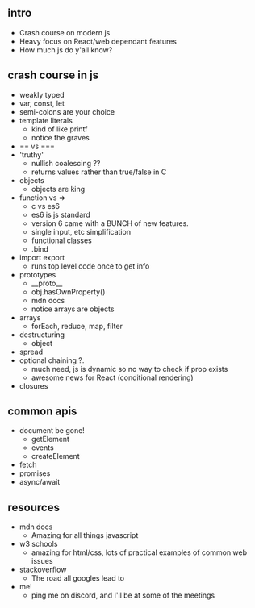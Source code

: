 ## intro
- Crash course on modern js
- Heavy focus on React/web dependant features
- How much js do y'all know?

## crash course in js
- weakly typed
- var, const, let
- semi-colons are your choice
- template literals
  - kind of like printf
  - notice the graves
- == vs ===
- 'truthy'
  - nullish coalescing ??
  - returns values rather than true/false in C
- objects
  - objects are king
- function vs =>
  - c vs es6
  - es6 is js standard
  - version 6 came with a BUNCH of new features.
  - single input, etc simplification
  - functional classes
  - .bind
- import export
  - runs top level code once to get info
- prototypes
  - \_\_proto\_\_
  - obj.hasOwnProperty()
  - mdn docs
  - notice arrays are objects
- arrays
  - forEach, reduce, map, filter
- destructuring
  - object 
- spread
- optional chaining ?.
  - much need, js is dynamic so no way to check if prop exists
  - awesome news for React (conditional rendering)
- closures


## common apis
- document be gone!
  - getElement
  - events
  - createElement
- fetch
- promises
- async/await

## resources
- mdn docs
  - Amazing for all things javascript
- w3 schools
  - amazing for html/css, lots of practical examples of common web issues
- stackoverflow
  - The road all googles lead to
- me! 
  - ping me on discord, and I'll be at some of the meetings